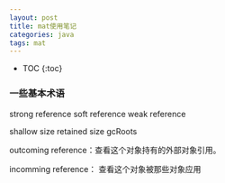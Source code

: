 ```yaml
---
layout: post
title: mat使用笔记
categories: java
tags: mat
---
```


* TOC
{:toc}

### 一些基本术语

strong reference
soft reference
weak reference

shallow size
retained size
gcRoots

outcoming reference：查看这个对象持有的外部对象引用。

incomming reference： 查看这个对象被那些对象应用
